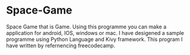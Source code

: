 # Space-Game
Space Game that is Game. Using this programme you can make a application for android, IOS, windows or mac.
I have desigened a sample programme using Python Language and Kivy framework. This program I have written by refernencing freecodecamp.
